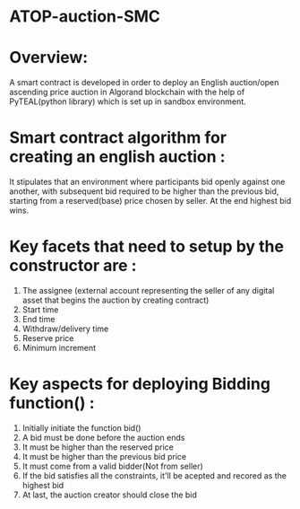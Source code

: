 # ATOP-auction-SMC
# Overview:
A smart contract is developed in order to deploy an English auction/open ascending price auction in Algorand blockchain with the help of PyTEAL(python library) which is set up in sandbox environment.


# Smart contract algorithm for creating an english auction :
It stipulates that an environment where participants bid openly against one another, with subsequent bid required to be higher than the previous bid, starting from a reserved(base) price chosen by seller. At the end highest bid wins.

# Key facets that need to setup by the constructor are :
1. The assignee (external account representing the seller of any digital asset that begins the auction by creating contract)
2. Start time
3. End time
4. Withdraw/delivery time
5. Reserve price
6. Minimum increment

# Key aspects for deploying Bidding function() :
1. Initially initiate the function bid()
2. A bid must be done before the auction ends
3. It must be higher than the reserved price
4. It must be higher than the previous bid price
5. It must come from a valid bidder(Not from seller)
6. If the bid satisfies all the constraints, it'll be acepted and recored as the highest bid
7. At last, the auction creator should close the bid


